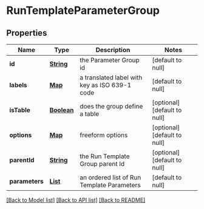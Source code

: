 # RunTemplateParameterGroup
## Properties

Name | Type | Description | Notes
------------ | ------------- | ------------- | -------------
**id** | [**String**](string.md) | the Parameter Group id | [default to null]
**labels** | [**Map**](object.md) | a translated label with key as ISO 639-1 code | [default to null]
**isTable** | [**Boolean**](boolean.md) | does the group define a table | [optional] [default to null]
**options** | [**Map**](object.md) | freeform options | [optional] [default to null]
**parentId** | [**String**](string.md) | the Run Template Group parent Id | [optional] [default to null]
**parameters** | [**List**](string.md) | an ordered list of Run Template Parameters | [default to null]

[[Back to Model list]](../README.md#documentation-for-models) [[Back to API list]](../README.md#documentation-for-api-endpoints) [[Back to README]](../README.md)

